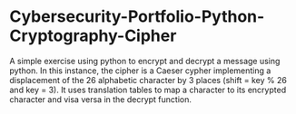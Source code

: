 # Cybersecurity-Portfolio-Python-Cryptography-Cipher

A simple exercise using python to encrypt and decrypt a message using python. In this instance, the cipher is a Caeser cypher implementing a displacement of the 26 alphabetic character by 3 places (shift = key % 26 and key = 3). It uses translation tables to map a character to its encrypted character and visa versa in the decrypt function.
